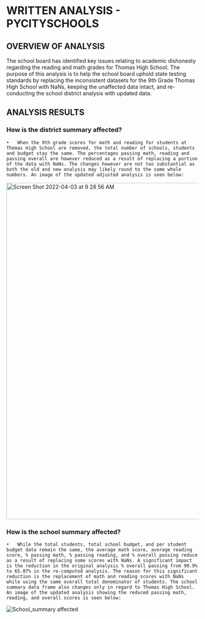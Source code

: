# WRITTEN ANALYSIS - PYCITYSCHOOLS

## OVERVIEW OF ANALYSIS
The school board has identified key issues relating to academic dishonesty regarding the reading and math grades for Thomas High School. The purpose of this analysis is to help the school board uphold state testing standards by replacing the inconsistent datasets for the 9th Grade Thomas High School with NaNs, keeping the unaffected data intact, and re-conducting the school district analysis with updated data.

## ANALYSIS RESULTS

### How is the district summary affected?
	•	When the 9th grade scores for math and reading for students at Thomas High School are removed, the total number of schools, students and budget stay the same. The percentages passing math, reading and passing overall are however reduced as a result of replacing a portion of the data with NaNs. The changes however are not too substantial as both the old and new analysis may likely round to the same whole numbers. An image of the updated adjusted analysis is seen below:
<img width="881" alt="Screen Shot 2022-04-03 at 9 28 56 AM" src="https://user-images.githubusercontent.com/100884241/161430451-45b64376-b9fc-487f-90dc-e5d8946c2b9a.png">

### How is the school summary affected?
	•	While the total students, total school budget, and per student budget data remain the same, the average math score, average reading score, % passing math, % passing reading, and % overall passing reduce as a result of replacing some scores with NaNs. A significant impact is the reduction in the original analysis % overall passing from 90.9% to 65.07% in the re-computed analysis. The reason for this significant reduction is the replacement of math and reading scores with NaNs while using the same overall total denominator of students. The school summary data frame also changes only in regard to Thomas High School. An image of the updated analysis showing the reduced passing math, reading, and overall scores is seen below:
![School_summary affected](https://user-images.githubusercontent.com/100884241/161430668-d2c6d7c9-ebef-4acc-aafd-06f56ba17494.png)


 


